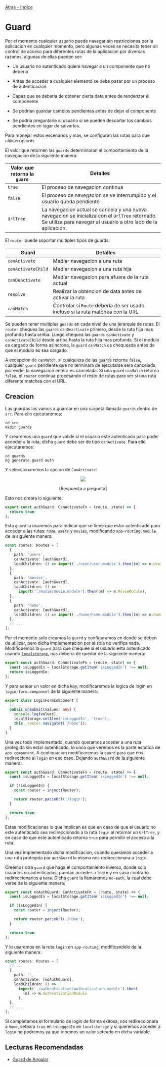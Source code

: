 [Atras - Indice](https://github.com/Maticor93/DA2-Tecnologia/tree/angular-navigation)

# Guard

Por el momento cualquier usuario puede navegar sin restricciones por la aplicacion en cualquier momento, pero algunas veces se necesita tener un control de acceso para diferentes rutas de la aplicacion por diversas razones, algunas de ellas pueden ser:

- Un usuario no autenticado quiere navegar a un componente que no deberia

- Antes de acceder a cualquier elemento se debe pasar por un proceso de autenticacion

- Capaz que se deberia de obtener cierta data antes de renderizar el componente

- Se podrian guardar cambios pendientes antes de dejar el componente

- Se podria preguntarle al usuario si se pueden descartar los cambios pendientes en lugar de salvarlos.

Para manejar estos escenarios y mas, se configuran las rutas para que utilicen `guards`

El valor que retornen las `guards` determinaran el comportamiento de la navegacion de la siguiente manera:

| Valor que retorna la `guard` | Detalles                                                                                                                                                          |
| ---------------------------- | ----------------------------------------------------------------------------------------------------------------------------------------------------------------- |
| `true`                       | El proceso de navegacion continua                                                                                                                                 |
| `false`                      | El proceso de navegacion se ve interrumpido y el usuario queda pendiente                                                                                          |
| `UrlTree`                    | La navegacion actual se cancela y una nueva navegacion se inicializa con el `UrlTree` retornado. Se utiliza para navegar al usuario a otro lado de la aplicacion. |

El `router` puede soportar multiples tipos de guards:

| Guard              | Detalles                                                                         |
| ------------------ | -------------------------------------------------------------------------------- |
| `canActivate`      | Mediar navegacion a una ruta                                                     |
| `canActivateChild` | Mediar navegacion a una ruta hija                                                |
| `canDeactivate`    | Mediar navegacion para afuera de la ruta actual                                  |
| `resolve`          | Realizar la obtencion de data antes de activar la ruta                           |
| `canMatch`         | Controlar si `Route` deberia de ser usado, incluso si la ruta matchea con la URL |

Se pueden tener multiples `guards` en cada nivel de una jerarquia de rutas. El `router` chequea las `guards` `canDeactivate` primero, desde la ruta hija mas profunda hasta arriba. Luego chequea las `guards` `canActivate` y `canActivateChild` desde arriba hasta la ruta hija mas profunda. Si el modulo es cargado de forma asincrona, la `guard` `canMatch` es chequeada antes de que el modulo es sea cargado.

A excepcion de `canMatch`, si cualquiera de las `guards` retorna `false`, cualquier `guard` pendiente que no terminara de ejecutarse sera cancelada, por ende, la navegacion entera es cancelada. Si una `guard` `canMatch` retorna `false`, el `router` continua procesando el resto de rutas para ver si una ruta diferente matchea con el URL.

## Creacion

Las guardas las vamos a guardar en una carpeta llamada `guards` dentro de `src`. Para ello ejecutaremos:

```CMD
cd src
mkdir guards
```

Y crearemos una `guard` que valide si el usuario este autenticado para poder acceder a la ruta, dicha `guard` debe ser de tipo `canActivate`. Para ello ejecutaremos:

```CMD
cd guards
ng generate guard auth
```

Y seleccionaremos la opcion de `CanActivate`:

<p align="center">
<img src="./images/image-2.png">
</p>
<p align="center">
[Respuesta a pregunta]
</p>

Esto nos creara lo siguiente:

```TypeScript
export const authGuard: CanActivateFn = (route, state) => {
  return true;
};
```

Esta `guard` la usaremos para indicar que se tiene que estar autenticado para acceder a las rutas: `home`, `users` y `movies`, modificando `app-routing.module` de la siguiente manera:

```TypeScript
const routes: Routes = [
  {
    path: 'users',
    canActivate: [authGuard],
    loadChildren: () => import('./user/user.module').then((m) => m.UserModule),
  },
  {
    path: 'movies',
    canActivate: [authGuard],
    loadChildren: () =>
      import('./movie/movie.module').then((m) => m.MovieModule),
  },
  {
    path: 'home',
    canActivate: [authGuard],
    loadChildren: () => import('./home/home.module').then((m) => m.HomeModule),
  },
  // ...
];
```

Por el momento solo creamos la `guard` y configuramos en donde se deben de utilizar, pero dicha implementacion por si sola no verifica nada. Modifiquemos la `guard` para que chequee si el usuario esta autenticado usando [`localstorage`](https://www.w3schools.com/jsref/prop_win_localstorage.asp), nos deberia de quedar de la siguiente manera:

```TypeScript
export const authGuard: CanActivateFn = (route, state) => {
  const isLoggedIn = localStorage.getItem('isLoggedIn') !== null;
  return isLoggedIn;
};
```

Y para setear un valor en dicha key, modificaremos la logica de login en `login-form.component` de la siguiente manera:

```TypeScript
export class LoginFormComponent {
  // ...
  public onSubmit(values: any) {
    console.log(values);
    localStorage.setItem('isLoggedIn', 'true');
    this._router.navigate(['/home']);
  }
}
```

Una vez todo implementado, cuando queramos acceder a una ruta protegida sin estar autenticado, lo unco que veremos es la parte estatica de `app.component`. A continuacion modificaremos la `guard` para que nos redireccione al `login` en ese caso. Dejando `authGuard` de la siguiente manera:

```TypeScript
export const authGuard: CanActivateFn = (route, state) => {
  const isLoggedIn = localStorage.getItem('isLoggedIn') !== null;

  if (!isLoggedIn) {
    const router = inject(Router);

    return router.parseUrl('/login');
  }

  return true;
};
```

Estas modificaciones lo que implican es que en caso de que el usuario no este autenticado sea redireccionado a la ruta `login` al retornar un `UrlTree`, y en caso de que este autenticado retorna `true` para permitir el acceso a la ruta.

Una vez implementado dicha modificacion, cuando queramos acceder a una ruta protegida por `authGuard` la misma nos redireccionara a `login`.

Creemos otra `guard` que haga el comportamiento inverso, donde solo usuarios no autenticados, puedan acceder a `login` y en caso contrario redireccionarlos a `home`. Dicha `guard` la llamaremos `no-auth`, la cual debe verse de la siguiente manera:

```TypeScript
export const noAuthGuard: CanActivateFn = (route, state) => {
  const isLoggedIn = localStorage.getItem('isLoggedIn') !== null;

  if (isLoggedIn) {
    const router = inject(Router);

    return router.parseUrl('/home');
  }

  return true;
};
```

Y lo usaremos en la ruta `login` en `app-routing`, modificandolo de la siguiente manera:

```TypeScript
const routes: Routes = [
  // ...
  {
    path: '',
    canActivate: [noAuthGuard],
    loadChildren: () =>
      import('./authentication/authentication.module').then(
        (m) => m.AuthenticationModule
      ),
  },
  // ...
];
```

Si completamos el formulario de login de forma exitosa, nos redireccionara a `home`, seteara `true` en `isLoggedIn` en `localstorage` y si queremos acceder a `login` no podremos ya que tenemos un valor seteado en dicha variable.

## Lecturas Recomendadas

- [Guard de Angular](https://v16.angular.io/guide/router-tutorial-toh#milestone-5-route-guards)

